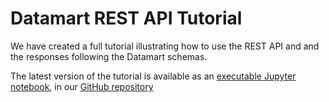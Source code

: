 # Datamart REST API Tutorial

We have created a full tutorial illustrating how to use the REST API and and the responses following the Datamart schemas.

The latest version of the tutorial is available as an [executable Jupyter notebook](https://github.com/usc-isi-i2/datamart-api/blob/master/Datamart%20Data%20API%20Demo.ipynb), in our [GitHub repository](https://github.com/usc-isi-i2/datamart-api) 

